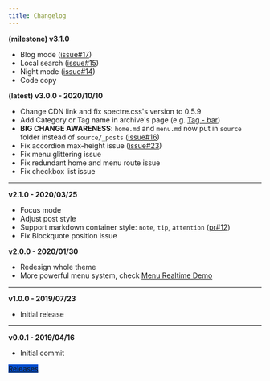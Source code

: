 ```yaml
---
title: Changelog
---
```


**(milestone) v3.1.0**

* Blog mode ([issue#17](https://github.com/kaiiiz/hexo-theme-book/issues/17))
* Local search ([issue#15](https://github.com/kaiiiz/hexo-theme-book/issues/15))
* Night mode ([issue#14](https://github.com/kaiiiz/hexo-theme-book/issues/14))
* Code copy

**(latest) v3.0.0 - 2020/10/10**

* Change CDN link and fix spectre.css's version to 0.5.9
* Add Category or Tag name in archive's page (e.g. [Tag - bar](/hexo-theme-book-demo/tags/Bar/))
* **BIG CHANGE AWARENESS**: `home.md` and `menu.md` now put in `source` folder instead of `source/_posts` ([issue#16](https://github.com/kaiiiz/hexo-theme-book/issues/16))
* Fix accordion max-height issue ([issue#23](https://github.com/kaiiiz/hexo-theme-book/issues/23))
* Fix menu glittering issue
* Fix redundant home and menu route issue
* Fix checkbox list issue

---

**v2.1.0 - 2020/03/25**

* Focus mode
* Adjust post style
* Support markdown container style: `note`, `tip`, `attention` ([pr#12](https://github.com/kaiiiz/hexo-theme-book/pull/12))
* Fix Blockquote position issue

**v2.0.0 - 2020/01/30**

* Redesign whole theme
* More powerful menu system, check [Menu Realtime Demo](/hexo-theme-book-demo/demo/menu-realtime/)

---

**v1.0.0 - 2019/07/23**

* Initial release

---

**v0.0.1 - 2019/04/16**

* Initial commit

<a class="btn btn-primary" href="https://github.com/kaiiiz/hexo-theme-book/releases">Releases</a>

<style>
.btn.btn-primary {
    background: #004ed0;
    background-color: #004ed0;
}
.btn.btn-primary:active {
    background: #004ed0;
    border-color: #004ed0;
}
.btn.btn-primary:focus, .btn.btn-primary:hover {
    background: #004ed0;
    border-color: #004ed0;
}
</style>